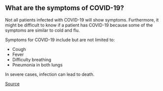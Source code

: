 ## What are the symptoms of COVID-19?

Not all patients infected with COVID-19 will show symptoms. Furthermore, it might be difficult to know if a patient has COVID-19 because some of the symptoms are similar to cold and flu.

Symptoms for COVID-19 include but are not limited to:

- Cough
- Fever
- Difficulty breathing
- Pneumonia in both lungs

In severe cases, infection can lead to death.

[Source](https://www.canada.ca/en/public-health/services/diseases/2019-novel-coronavirus-infection/symptoms.html)

